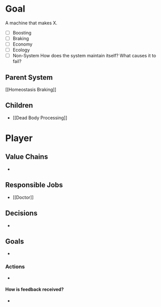 # Goal
A machine that makes X.
- [ ] Boosting
- [ ] Braking
- [ ] Economy
- [ ] Ecology
- [ ] Non-System
How does the system maintain itself? What causes it to fail?

## Parent System
[[Homeostasis Braking]]
## Children
- [[Dead Body Processing]]
# Player
## Value Chains
- 
## Responsible Jobs
- [[Doctor]]
## Decisions
- 
## Goals
- 
### Actions
- 
#### How is feedback received?
- 

